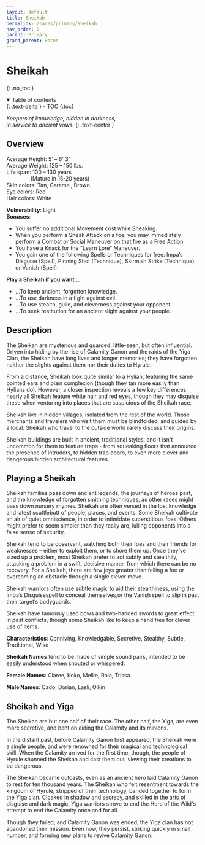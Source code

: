 ```yaml
---
layout: default
title: Sheikah
permalink: /races/primary/sheikah
nav_order: 5
parent: Primary
grand_parent: Races
---
```


# Sheikah
{: .no_toc }

<details open markdown="block">
  <summary>
    Table of contents
  </summary>
  {: .text-delta }
- TOC
{:toc}
</details>

*Keepers of knowledge, hidden in darkness,*  
*in service to ancient vows.*
{: .text-center }

## Overview

Average Height: 5’ – 6' 3"  
Average Weight: 125 – 150 lbs.  
Life span: 100 – 130 years  
&nbsp;&nbsp;&nbsp;&nbsp;&nbsp;&nbsp;&nbsp;&nbsp;&nbsp;&nbsp;&nbsp;&nbsp;&nbsp;&nbsp;&nbsp;&nbsp;(Mature in 15-20 years)  
Skin colors: Tan, Caramel, Brown  
Eye colors: Red  
Hair colors: White

**Vulnerability**: Light  
**Bonuses**:
- You suffer no additional Movement cost while Sneaking.
- When you perform a Sneak Attack on a foe, you may immediately perform a Combat or Social Maneuver on that foe as a Free Action.
- You have a Knack for the “Learn Lore” Maneuver.
- You gain one of the following Spells or Techniques for free: Impa’s Disguise (Spell), Pinning Shot (Technique), Skirmish Strike (Technique), or Vanish (Spell).

**Play a Sheikah if you want...**
- ...To keep ancient, forgotten knowledge.
- ...To use darkness in a fight against evil.
- ...To use stealth, guile, and cleverness against your opponent.
- ...To seek restitution for an ancient slight against your people.

## Description

The Sheikah are mysterious and guarded; little-seen, but often influential. Driven into hiding by the rise of Calamity Ganon and the raids of the Yiga Clan, the Sheikah have long lives and longer memories; they have forgotten neither the slights against them nor their duties to Hyrule. 

From a distance, Sheikah look quite similar to a Hylian, featuring the same pointed ears and plain complexion (though they tan more easily than Hylians do). However, a closer inspection reveals a few key differences: nearly all Sheikah feature white hair and red eyes, though they may disguise these when venturing into places that are suspicious of the Sheikah race.

Sheikah live in hidden villages, isolated from the rest of the world. Those merchants and travelers who visit them must be blindfolded, and guided by a local. Sheikah who travel to the outside world rarely discuss their origins. 

Sheikah buildings are built in ancient, traditional styles, and it isn't uncommon for them to feature traps - from squeaking floors that announce the presence of intruders, to hidden trap doors, to even more clever and dangerous hidden architectural features.

## Playing a Sheikah

Sheikah families pass down ancient legends, the journeys of heroes past, and the knowledge of forgotten smithing techniques, as other races might pass down nursery rhymes. Sheikah are often versed in the lost knowledge and latest scuttlebutt of people, places, and events. Some Sheikah cultivate an air of quiet omniscience, in order to intimidate superstitious foes. Others might prefer to seem simpler than they really are, lulling opponents into a false sense of security.

Sheikah tend to be observant, watching both their foes and their friends for weaknesses – either to exploit them, or to shore them up. Once they’ve sized up a problem, most Sheikah prefer to act subtly and stealthily, attacking a problem in a swift, decisive manner from which there can be no recovery. For a Sheikah, there are few joys greater than felling a foe or overcoming an obstacle through a single clever move.

Sheikah warriors often use subtle magic to aid their stealthiness, using the Impa’s Disguisespell to conceal themselves,or the Vanish spell to slip in past their target’s bodyguards. 

Sheikah have famously used bows and two-handed swords to great effect in past conflicts, though some Sheikah like to keep a hand free for clever use of items.

**Characteristics**: Conniving, Knowledgable, Secretive, Stealthy, Subtle, Traditional, Wise

**Sheikah Names** tend to be made of simple sound pairs, intended to be easily understood when shouted or whispered.

**Female Names**: Claree, Koko, Mellie, Rola, Trissa

**Male Names**: Cado, Dorian, Lasli, Olkin

## Sheikah and Yiga

The Sheikah are but one half of their race. The other half, the Yiga, are even more secretive, and bent on aiding the Calamity and its minions.

In the distant past, before Calamity Ganon first appeared, the Sheikah were a single people, and were renowned for their magical and technological skill. When the Calamity arrived for the first time, though, the people of Hyrule shunned the Sheikah and cast them out, viewing their creations to be dangerous.

The Sheikah became outcasts, even as an ancient hero laid Calamity Ganon to rest for ten thousand years. The Sheikah who felt resentment towards the kingdom of Hyrule, stripped of their technology, banded together to form the Yiga clan. Cloaked in shadow and secrecy, and skilled in the arts of disguise and dark magic, Yiga warriors strove to end the Hero of the Wild's attempt to end the Calamity once and for all.

Though they failed, and Calamity Ganon was ended, the Yiga clan has not abandoned their mission. Even now, they persist, striking quickly in small number, and forming new plans to revive Calamity Ganon.

